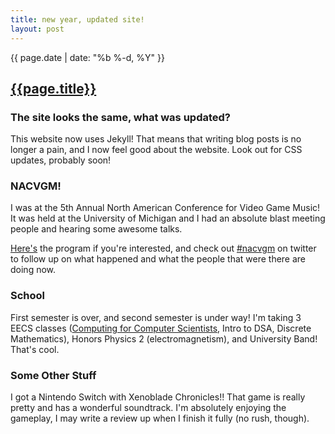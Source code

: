 ```yaml
---
title: new year, updated site!
layout: post
---
```

{{ page.date | date: "%b %-d, %Y" }}
## [{{page.title}}]({{page.url}})

### The site looks the same, what was updated?

This website now uses Jekyll! That means that writing blog posts is no longer a pain, and I now feel good about the website. Look out for CSS updates, probably soon!


### NACVGM!
I was at the 5th Annual North American Conference for Video Game Music! It was held at the University of Michigan and I had an absolute blast meeting people and hearing some awesome talks.
<!--more-->
[Here's](http://smtd.umich.edu/performances_events/nacvgm/documents/nacvgm-program.pdf) the program if you're interested, and check out [#nacvgm](https://twitter.com/hashtag/NACVGM) on twitter to follow up on what happened and what the people that were there are doing now.

### School
First semester is over, and second semester is under way! I'm taking 3 EECS classes ([Computing for Computer Scientists](c4cs.github.io), Intro to DSA, Discrete Mathematics), Honors Physics 2 (electromagnetism), and University Band! That's cool.

### Some Other Stuff
I got a Nintendo Switch with Xenoblade Chronicles!! That game is really pretty and has a wonderful soundtrack. I'm absolutely enjoying the gameplay, I may write a review up when I finish it fully (no rush, though).
